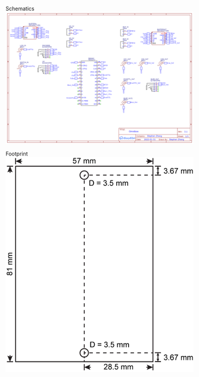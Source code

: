 Schematics
![Schematics](./Schematic_Omnibox%20v3_2022-04-08.png)

Footprint
![Footprint](./Board%20footprint.png)